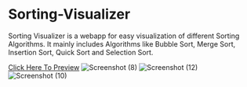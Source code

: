 # Sorting-Visualizer
Sorting Visualizer is a webapp for easy visualization of different Sorting Algorithms. It mainly includes Algorithms like Bubble Sort, Merge Sort, Insertion Sort, Quick Sort and Selection Sort.

[Click Here To Preview](
https://nishantjoon34.github.io/Sorting-Visualizer/ )
![Screenshot (8)](https://user-images.githubusercontent.com/91493663/137443347-8ac9a415-8ed0-48f0-94d5-fcf839d7df75.png)
![Screenshot (12)](https://user-images.githubusercontent.com/91493663/137443683-6cdb5352-8c62-42cd-818a-583d1a2b0c28.png)
![Screenshot (10)](https://user-images.githubusercontent.com/91493663/137443695-f6f62559-b95d-4d01-847a-b77ac4a97426.png)

